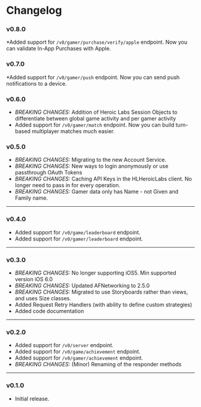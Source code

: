Changelog
=========

### v0.8.0

*Added support for `/v0/gamer/purchase/verify/apple` endpoint. Now you can validate In-App Purchases with Apple.

### v0.7.0

*Added support for `/v0/gamer/push` endpoint. Now you can send push notifications to a device.

### v0.6.0

* *BREAKING CHANGES:* Addition of Heroic Labs Session Objects to differentiate between global game activity and per gamer activity
* Added support for `/v0/gamer/match` endpoint. Now you can build turn-based multiplayer matches much easier.


### v0.5.0

* *BREAKING CHANGES:* Migrating to the new Account Service. 
* *BREAKING CHANGES:* New ways to login anonymously or use passthrough OAuth Tokens
* *BREAKING CHANGES:* Caching API Keys in the HLHeroicLabs client. No longer need to pass in for every operation.
* *BREAKING CHANGES:* Gamer data only has Name - not Given and Family name.

---

### v0.4.0

* Added support for `/v0/game/leaderboard` endpoint.
* Added support for `/v0/gamer/leaderboard` endpoint.

---

### v0.3.0

* *BREAKING CHANGES:* No longer supporting iOS5. Min supported version iOS 6.0
* *BREAKING CHANGES:* Updated AFNetworking to 2.5.0
* *BREAKING CHANGES:* Migrated to use Storyboards rather than views, and uses Size classes.
* Added Request Retry Handlers (with ability to define custom strategies)
* Added code documentation

---

### v0.2.0

* Added support for `/v0/server` endpoint.
* Added support for `/v0/game/achievement` endpoint.
* Added support for `/v0/gamer/achievement` endpoint.
* *BREAKING CHANGES:* (Minor) Renaming of the responder methods

---

### v0.1.0

* Initial release.
